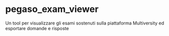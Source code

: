 # pegaso_exam_viewer
Un tool per visualizzare gli esami sostenuti sulla piattaforma Multiversity ed esportare domande e risposte
